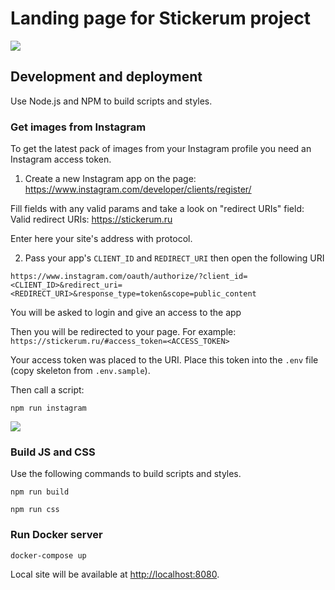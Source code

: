 # Landing page for Stickerum project

[![](https://capella.pics/8a741ff4-ac50-4e63-8622-261fd6cf7455.jpg/cover/eff2f5)](https://stickerum.ru/)

## Development and deployment

Use Node.js and NPM to build scripts and styles.

### Get images from Instagram

To get the latest pack of images from your Instagram profile you need an Instagram access token.

1. Create a new Instagram app on the page:
https://www.instagram.com/developer/clients/register/

Fill fields with any valid params and take a look on "redirect URIs" field:
Valid redirect URIs: https://stickerum.ru

Enter here your site's address with protocol.

2. Pass your app's `CLIENT_ID` and `REDIRECT_URI` then open the following URI

`https://www.instagram.com/oauth/authorize/?client_id=<CLIENT_ID>&redirect_uri=<REDIRECT_URI>&response_type=token&scope=public_content`

You will be asked to login and give an access to the app

Then you will be redirected to your page.
For example: `https://stickerum.ru/#access_token=<ACCESS_TOKEN>`

Your access token was placed to the URI. Place this token into the `.env` file (copy skeleton from `.env.sample`).

Then call a script:

```
npm run instagram
```

![](https://capella.pics/d56f50bb-22b8-4db6-9448-de9f0830c137.jpg)

### Build JS and CSS

Use the following commands to build scripts and styles.

```
npm run build
```

```
npm run css
```

### Run Docker server

```shell
docker-compose up
```

Local site will be available at [http://localhost:8080](http://localhost:8080).
